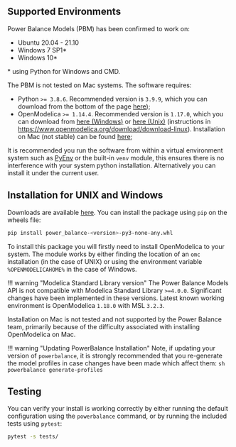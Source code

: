 ## Supported Environments
Power Balance Models (PBM) has been confirmed to work on:

- Ubuntu 20.04 - 21.10
- Windows 7 SP1*
- Windows 10*

\* using Python for Windows and CMD.

The PBM is not tested on Mac systems.
The software requires:

- Python `>= 3.8.6`. Recommended version is `3.9.9`, which you can download from the bottom of the page [here](https://www.python.org/downloads/release/python-399/));
- OpenModelica `>= 1.14.4`. Recommended version is `1.17.0`, which you can download from [here (Windows)](https://build.openmodelica.org/omc/builds/windows/releases/1.17/0/) or [here (Unix)](https://build.openmodelica.org/omc/builds/linux/releases/1.17.0/) (instructions in https://www.openmodelica.org/download/download-linux). Installation on Mac (not stable) can be found [here](https://www.openmodelica.org/download/download-mac);

It is recommended you run the software from within a virtual environment system such as [PyEnv](https://github.com/pyenv/pyenv) or the built-in `venv` module, this ensures there is no interference with your system python installation. Alternatively you can install it under the current user.

## Installation for UNIX and Windows
Downloads are available [here](https://github.com/ukaea/powerbalance/releases). You can install the package using `pip` on the wheels file:

```bash
pip install power_balance-<version>-py3-none-any.whl
```

To install this package you will firstly need to install OpenModelica to your system. The module works by either finding the location of an `omc` installation (in the case of UNIX) or using the environment variable `%OPENMODELICAHOME%` in the case of Windows.

!!! warning "Modelica Standard Library version"
    The Power Balance Models API is not compatible with Modelica Standard Library `>=4.0.0`.
    Significant changes have been implemented in these versions. Latest known working environment
    is OpenModelica `1.18.0` with MSL `3.2.3`.

Installation on Mac is not tested and not supported by the Power Balance team, primarily because of the difficulty associated with installing OpenModelica on Mac.

!!! warning "Updating PowerBalance Installation"
    Note, if updating your version of `powerbalance`, it is strongly recommended that you re-generate the model profiles in case changes have been made which affect them:
    ```sh
    powerbalance generate-profiles
    ```

## Testing
You can verify your install is working correctly by either running the default configuration using the `powerbalance` command, or by running the included tests using `pytest`:

```bash
pytest -s tests/
```
